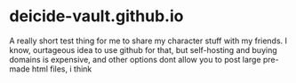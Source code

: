 # deicide-vault.github.io

A really short test thing for me to share my character stuff with my friends.
I know, ourtageous idea to use github for that, but self-hosting and buying domains is expensive, and other options dont allow you to post large pre-made html files, i think
